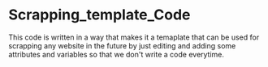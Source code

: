 # Scrapping_template_Code

This code is written in a way that makes it a temaplate that can be used for scrapping any website in the future by just editing and adding some attributes and variables so that we don't write a code everytime.

